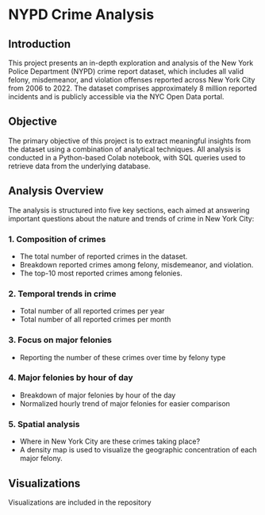 # NYPD Crime Analysis

## Introduction

This project presents an in-depth exploration and analysis of the New York Police Department (NYPD) crime report dataset, which includes all valid felony, misdemeanor, and violation offenses reported across New York City from 2006 to 2022. The dataset comprises approximately 8 million reported incidents and is publicly accessible via the NYC Open Data portal.

## Objective

The primary objective of this project is to extract meaningful insights from the dataset using a combination of analytical techniques. All analysis is conducted in a Python-based Colab notebook, with SQL queries used to retrieve data from the underlying database.

## Analysis Overview

The analysis is structured into five key sections, each aimed at answering important questions about the nature and trends of crime in New York City:

### 1. Composition of crimes

* The total number of reported crimes in the dataset.
* Breakdown reported crimes among felony, misdemeanor, and violation.
* The top-10 most reported crimes among felonies.

### 2. Temporal trends in crime

* Total number of all reported crimes per year
* Total number of all reported crimes per month

### 3. Focus on major felonies

* Reporting the number of these crimes over time by felony type

### 4. Major felonies by hour of day

- Breakdown of major felonies by hour of the day
- Normalized hourly trend of major felonies for easier comparison

### 5. Spatial analysis

- Where in New York City are these crimes taking place?
- A density map is used to visualize the geographic concentration of each major felony.


## Visualizations

Visualizations are included in the repository


